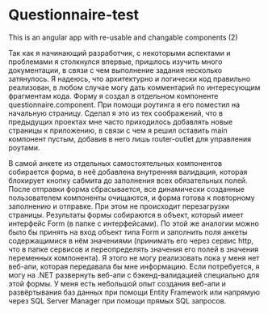 # Questionnaire-test
  This is an angular app with re-usable and changable components (2)
  
Так как я начинающий разработчик, с некоторыми аспектами и проблемами я столкнулся впервые, пришлось изучить много документации, в связи с чем выполнение задания несколько затянулось. Я надеюсь, что архитектурно и логически код правильно реализован, в любом случае могу дать комментарий по интересующим фрагментам кода. Форму я создал в отдельном компоненте questionnaire.component. При помощи роутинга я его поместил на начальную страницу. Сделал я это из тех соображений, что в предыдущих проектах мне часто приходилось добавлять новые страницы к приложению, в связи с чем я решил оставить main компонент пустым, добавив в него лишь router-outlet для управления роутами. 

В самой анкете из отдельных самостоятельных компонентов собирается форма, в неё добавлена внутренняя валидация, которая блокирует кнопку сабмита до заполнения всех обязательных полей. После отправки форма сбрасывается, все динамически созданные пользователем компоненты очищаются, и форма готова к повторному заполнению и отправке. При этом не происходит перезагрузки страницы. Результаты формы собираются в объект, который имеет интерфейс Form (в папке с интерфейсами). По этой же аналогии можно было бы принять на вход объект типа Form и заполнить поля анкеты содержащимися в нём значениями (принимать его через сервис http, что в папке сервисов и переопределять значения его полей в значения переменных компонента). Я этого не могу реализовать пока у меня нет веб-апи, которая передавала бы мне информацию. Если потребуется, я могу на .NET развернуть веб-апи с бэкенд-валидацией специально для этой формы. У меня есть небольшой опыт создания веб-апи и развёртывания баз данных при помощи Entity Framework или напрямую через SQL Server Manager при помощи прямых SQL запросов. 
